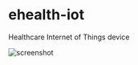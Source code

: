 # ehealth-iot
Healthcare Internet of Things device

![screenshot](https://georgthomassen.github.io/images/ehealth-iot/website.png)

